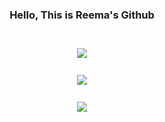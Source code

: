 

<div align ="center">
  <h3 class="bold">Hello, This is Reema's Github</h3>
</div>
<br>
<div align ="center" style="margin-top: 10px;">
  <a href="https://hits.seeyoufarm.com">
    <img align="center" src="https://hits.seeyoufarm.com/api/count/incr/badge.svg?url=https%3A%2F%2Fgithub.com%2FReemaMousaAlatawi&count_bg=%231B96F5&title_bg=%23555555&icon=swift.svg&icon_color=%23E97A22&title=hits&edge_flat=false"/>
  </a>
</div>
<br>
<div align="center" style="margin-top: 10px;">
  <a href="https://github.com/anuraghazra/convoychat">
    <img align="center" src="https://github-readme-stats.vercel.app/api?username=AishaAli-a&show_icons=true&theme=tokyonight" />
  </a>
</div> 
<br>
<div align="center" style="margin-top: 10px;">
  <a href="https://github.com/anuraghazra/convoychat">
    <img align="center" src="https://github-readme-stats.vercel.app/api/top-langs/?username=AishaAli-a&layout=compact&show_icons=true&theme=tokyonight" />
  </a>
</div>




